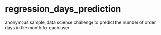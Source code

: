 # regression_days_prediction
anonymous sample, data science challenge to predict the number of order days in the month for each user
